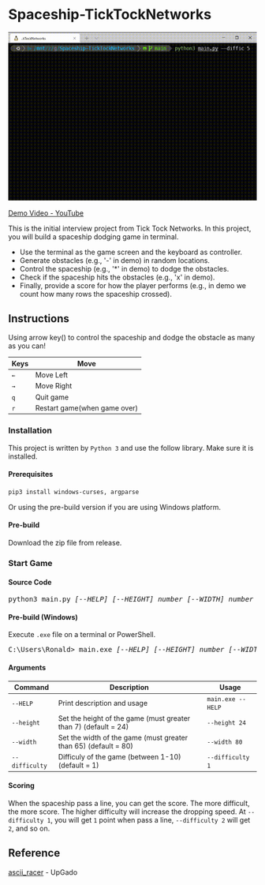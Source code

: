 # Spaceship-TickTockNetworks

![image](https://github.com/Ronaldzzzzz/Spaceship-TickTockNetworks/blob/main/doc/image.gif)

[Demo Video - YouTube](https://youtu.be/qSwXCuxjdkA)

This is the initial interview project from Tick Tock Networks.
In this project, you will build a spaceship dodging game in terminal.

* Use the terminal as the game screen and the keyboard as controller.
* Generate obstacles (e.g., '-' in demo) in random locations.
* Control the spaceship (e.g., '*' in demo) to dodge the obstacles.
* Check if the spaceship hits the obstacles (e.g., 'x' in demo).
* Finally, provide a score for how the player performs (e.g., in demo we count how many rows the spaceship crossed).

## Instructions

Using arrow key() to control the spaceship and dodge the obstacle as many as you can!

| Keys | Move                         |
| ---- | ---------------------------- |
| `←`  | Move Left                    |
| `→`  | Move Right                   |
| `q`  | Quit game                    |
| `r`  | Restart game(when game over) |

### Installation

This project is written by `Python 3` and use the follow library. Make sure it is installed.

#### Prerequisites

```bash
pip3 install windows-curses, argparse
```

Or using the pre-build version if you are using Windows platform.

#### Pre-build

Download the zip file from release.

### Start Game

#### Source Code

<pre>
python3 main.py <i>[--HELP] [--HEIGHT] number [--WIDTH] number [--DIFFICULTY] number</i>
</pre>

#### Pre-build (Windows)

Execute `.exe` file on a terminal or PowerShell.

<pre>
C:\Users\Ronald> main.exe <i>[--HELP] [--HEIGHT] number [--WIDTH] number [--DIFFICULTY] number</i>
</pre>

#### Arguments

| Command           | Description                                                     | Usage             |
| ----------------- | --------------------------------------------------------------- | ----------------- |
| `--HELP`| Print description and usage                                     | `main.exe --HELP` |
| `--height`        | Set the height of the game (must greater than 7) (default = 24) | `--height 24`     |
| `--width`         | Set the width of the game (must greater than 65) (default = 80) | `--width 80`     |
| `--difficulty`    | Difficuly of the game (between 1-10) (default = 1)              | `--difficulty 1`  |

#### Scoring

When the spaceship pass a line, you can get the score. The more difficult, the more score. The higher difficulty will increase the dropping speed. At `--difficulty 1`, you will get `1` point when pass a line, `--difficulty 2` will get `2`, and so on.

## Reference

[ascii_racer](https://github.com/UpGado/ascii_racer) - UpGado
